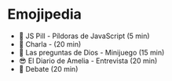 # Emojipedia

- 💊 JS Pill - Píldoras de JavaScript (5 min)
- 💬 Charla - (20 min)
- 🙏 Las preguntas de Dios - Minijuego (15 min)
- 😎 El Diario de Amelia - Entrevista (20 min)
- 🥫 Debate (20 min)
